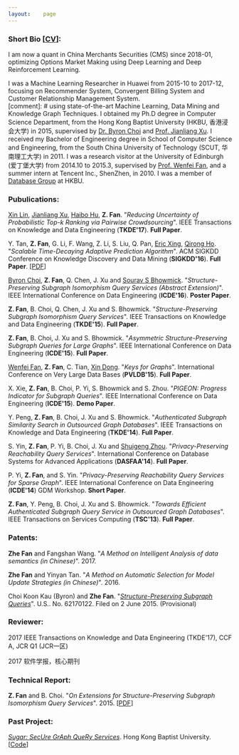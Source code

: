 ```yaml
---
layout:    page
---
```


### **Short Bio** [[CV](/doc/cv.pdf)]:


I am now a quant in China Merchants Securities (CMS) since 2018-01, optimizing Options Market Making using Deep Learning and Deep Reinforcement Learning.  

I was a Machine Learning Researcher in Huawei from 2015-10 to 2017-12, focusing on Recommender System, Convergent Billing System and Customer Relationship Management System.  
[comment]: # using state-of-the-art Machine Learning, Data Mining and Knowledge Graph Techniques. 
I obtained my Ph.D degree in Computer Science Department, from the Hong Kong Baptist University (HKBU, 香港浸会大学) in 2015, 
supervised by [Dr. Byron Choi](http://www.comp.hkbu.edu.hk/~bchoi/) and [Prof. Jianliang Xu](http://www.comp.hkbu.edu.hk/~xujl/). 
I received my Bachelor of Engineering degree in School of Computer Science and Engineering, from the South China University of Technology (SCUT, 华南理工大学) in 2011. 
I was a research visitor at the University of Edinburgh (爱丁堡大学) from 2014.10 to 2015.3, supervised by [Prof. Wenfei Fan](http://homepages.inf.ed.ac.uk/wenfei/), 
and a summer intern at Tencent Inc., ShenZhen, in 2010. 
I was a member of [Database Group](http://www.comp.hkbu.edu.hk/~db/) at HKBU. 

### **Pubulications**:

[Xin Lin](http://faculty.ecnu.edu.cn/s/861/main.jspy), [Jianliang Xu](http://www.comp.hkbu.edu.hk/~xujl/), 
[Haibo Hu](http://www.haibohu.org/wordpress/), **Z. Fan**. 
"*Reducing Uncertainty of Probabilistic Top-k Ranking via Pairwise Crowdsourcing*". 
IEEE Transactions on Knowledge and Data Engineering (**TKDE'17**). **Full Paper**.

Y. Tan, **Z. Fan**, G. Li, F. Wang, Z. Li, S. Liu, Q. Pan, [Eric Xing](http://www.cs.cmu.edu/~epxing/), [Qirong Ho](https://sites.google.com/site/hoqirong). "*Scalable Time-Decaying Adaptive Prediction Algorithm*". 
ACM SIGKDD Conference on Knowledge Discovery and Data Mining (**SIGKDD'16**). **Full Paper**. [[PDF](/doc/tdap_kdd16.pdf)]

[Byron Choi](http://www.comp.hkbu.edu.hk/~bchoi/), **Z. Fan**, Q. Chen, J. Xu and [Sourav S Bhowmick](http://www.cais.ntu.edu.sg/assourav/). "*Structure-Preserving Subgraph Isomorphism Query Services (Abstract Extension)*". 
IEEE International Conference on Data Engineering (**ICDE'16**). **Poster Paper**.

**Z. Fan**, B. Choi, Q. Chen, J. Xu and S. Bhowmick. "*Structure-Preserving Subgraph Isomorphism Query Services*". 
IEEE Transactions on Knowledge and Data Engineering (**TKDE'15**). **Full Paper**.

**Z. Fan**, B. Choi, J. Xu and S. Bhowmick. "*Asymmetric Structure-Preserving Subgraph Queries for Large Graphs*". 
IEEE International Conference on Data Engineering (**ICDE'15**). **Full Paper**.

[Wenfei Fan](http://homepages.inf.ed.ac.uk/wenfei/), **Z. Fan**, C. Tian, [Xin Dong](http://lunadong.com). "*Keys for Graphs*". 
International Conference on Very Large Data Bases (**PVLDB'15**). **Full Paper**.

X. Xie, **Z. Fan**, B. Choi, P. Yi, S. Bhowmick and S. Zhou. "*PIGEON: Progress Indicator for Subgraph Queries*". 
IEEE International Conference on Data Engineering (**ICDE'15**). **Demo Paper**.

Y. Peng, **Z. Fan**, B. Choi, J. Xu and S. Bhowmick. "*Authenticated Subgraph Similarity Search in Outsourced Graph Databases*". 
IEEE Transactions on Knowledge and Data Engineering (**TKDE'14**). **Full Paper**.

S. Yin, **Z. Fan**, P. Yi, B. Choi, J. Xu and [Shuigeng Zhou](http://admis.fudan.edu.cn/~sgzhou/). "*Privacy-Preserving Reachability Query Services*". 
International Conference on Database Systems for Advanced Applications (**DASFAA'14**). **Full Paper**.

P. Yi, **Z. Fan**, and S. Yin. "*Privacy-Preserving Reachability Query Services for Sparse Graph*". 
IEEE International Conference on Data Engineering (**ICDE'14**) GDM Workshop. **Short Paper**.

**Z. Fan**, Y. Peng, B. Choi, J. Xu and S. Bhowmick. "*Towards Efficient Authenticated Subgraph Query Service in Outsourced Graph Databases*". 
IEEE Transactions on Services Computing (**TSC'13**). **Full Paper**.

### **Patents**:

**Zhe Fan** and Fangshan Wang. "*A Method on Intelligent Analysis of data semantics (in Chinese)*". 2017. 

**Zhe Fan** and Yinyan Tan. "*A Method on Automatic Selection for Model Update Strategies (in Chinese)*". 2016. 

Choi Koon Kau (Byron) and **Zhe Fan**. "[*Structure-Preserving Subgraph Queries*](http://www.comp.hkbu.edu.hk/~bchoi/Summary%20of%20the%20US%20Patent%20titled%20Structure%20Preserving%20Subgraph%20Queries.pdf)". U.S.. No. 62170122. Filed on 2 June 2015. (Provisional)

### **Reviewer**:

2017 IEEE Transactions on Knowledge and Data Engineering (TKDE'17), CCF A, JCR Q1 (JCR一区)

2017 软件学报，核心期刊

### **Technical Report**: 

**Z. Fan** and B. Choi. "*On Extensions for Structure-Preserving Subgraph Isomorphism Query Services*". 2015. [[PDF]((/doc/ESPSUBISO.pdf))] 

### **Past Project**:

[*Sugar: SecUre GrAph QueRy Services*](http://www.comp.hkbu.edu.hk/~bchoi/sugar.html). Hong Kong Baptist University. [[Code](/ppsubiso/code.zip)]

